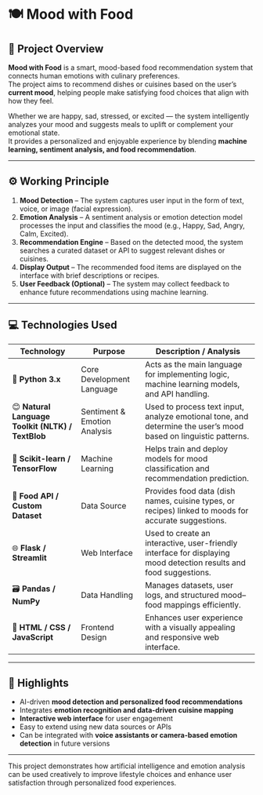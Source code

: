 # 🍽️ Mood with Food

## 📘 Project Overview
**Mood with Food** is a smart, mood-based food recommendation system that connects human emotions with culinary preferences.  
The project aims to recommend dishes or cuisines based on the user’s **current mood**, helping people make satisfying food choices that align with how they feel.  

Whether we are happy, sad, stressed, or excited — the system intelligently analyzes your mood and suggests meals to uplift or complement your emotional state.  
It provides a personalized and enjoyable experience by blending **machine learning, sentiment analysis, and food recommendation**.

---

## ⚙️ Working Principle
1. **Mood Detection** – The system captures user input in the form of text, voice, or image (facial expression).  
2. **Emotion Analysis** – A sentiment analysis or emotion detection model processes the input and classifies the mood (e.g., Happy, Sad, Angry, Calm, Excited).  
3. **Recommendation Engine** – Based on the detected mood, the system searches a curated dataset or API to suggest relevant dishes or cuisines.  
4. **Display Output** – The recommended food items are displayed on the interface with brief descriptions or recipes.  
5. **User Feedback (Optional)** – The system may collect feedback to enhance future recommendations using machine learning.

---

## 💻 Technologies Used

| **Technology** | **Purpose** | **Description / Analysis** |
|----------------|--------------|-----------------------------|
| 🐍 **Python 3.x** | Core Development Language | Acts as the main language for implementing logic, machine learning models, and API handling. |
| 😊 **Natural Language Toolkit (NLTK) / TextBlob** | Sentiment & Emotion Analysis | Used to process text input, analyze emotional tone, and determine the user’s mood based on linguistic patterns. |
| 🤖 **Scikit-learn / TensorFlow** | Machine Learning | Helps train and deploy models for mood classification and recommendation prediction. |
| 🍕 **Food API / Custom Dataset** | Data Source | Provides food data (dish names, cuisine types, or recipes) linked to moods for accurate suggestions. |
| 🌐 **Flask / Streamlit** | Web Interface | Used to create an interactive, user-friendly interface for displaying mood detection results and food suggestions. |
| 🗃️ **Pandas / NumPy** | Data Handling | Manages datasets, user logs, and structured mood–food mappings efficiently. |
| 🎨 **HTML / CSS / JavaScript** | Frontend Design | Enhances user experience with a visually appealing and responsive web interface. |

---

## 🌟 Highlights
- AI-driven **mood detection and personalized food recommendations**  
- Integrates **emotion recognition and data-driven cuisine mapping**  
- **Interactive web interface** for user engagement  
- Easy to extend using new data sources or APIs  
- Can be integrated with **voice assistants or camera-based emotion detection** in future versions  

---

This project demonstrates how artificial intelligence and emotion analysis can be used creatively to improve lifestyle choices and enhance user satisfaction through personalized food experiences.
